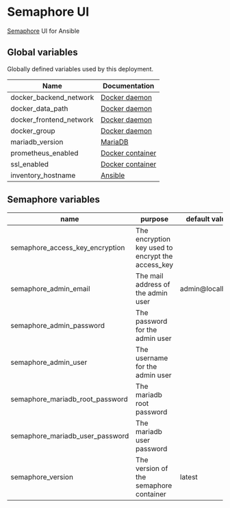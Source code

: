 # Semaphore UI

[Semaphore](https://www.semui.co/) UI for Ansible

## Global variables

Globally defined variables used by this deployment.

| Name                    | Documentation                                                                                  |
| ----------------------- | ---------------------------------------------------------------------------------------------- |
| docker_backend_network  | [Docker daemon](roles/docker_daemon.md)                                                        |
| docker_data_path        | [Docker daemon](roles/docker_daemon.md)                                                        |
| docker_frontend_network | [Docker daemon](roles/docker_daemon.md)                                                        |
| docker_group            | [Docker daemon](roles/docker_daemon.md)                                                        |
| mariadb_version         | [MariaDB](roles/docker_container/mariadb.md)                                                   |
| prometheus_enabled      | [Docker container](roles/docker_container.md)                                                  |
| ssl_enabled             | [Docker container](roles/docker_container.md)                                                  |
| inventory_hostname      | [Ansible](https://docs.ansible.com/ansible/latest/reference_appendices/special_variables.html) |

## Semaphore variables

| name                            | purpose                                           | default value   | remark |
| ------------------------------- | ------------------------------------------------- | --------------- | ------ |
| semaphore_access_key_encryption | The encryption key used to encrypt the access_key |                 |        |
| semaphore_admin_email           | The mail address of the admin user                | admin@localhost |        |
| semaphore_admin_password        | The password for the admin user                   |                 |        |
| semaphore_admin_user            | The username for the admin user                   |                 |        |
| semaphore_mariadb_root_password | The mariadb root password                         |                 |        |
| semaphore_mariadb_user_password | The mariadb user password                         |                 |        |
| semaphore_version               | The version of the semaphore container            | latest          |        |
